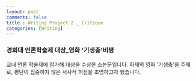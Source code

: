 ```yaml
---
layout: post
comments: false
title : Writing Project 2 _ Critique
categories: [Writing]
---
```


### 경희대 언론학술제 대상_영화 '기생충'비평

교내 언론 학술제에 참가해 대상을 수상한 소논문입니다. 화제의 영화 '기생충'을 주제로, 평단이 집중하지 않은 서사적 허점을 조명하고자 했습니다.
